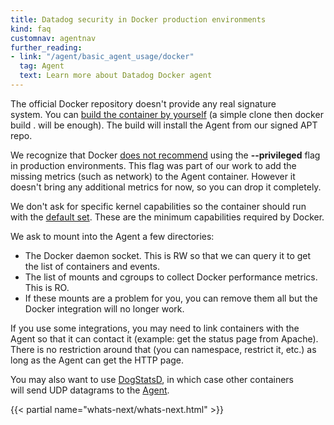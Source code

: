 ```yaml
---
title: Datadog security in Docker production environments
kind: faq
customnav: agentnav
further_reading:
- link: "/agent/basic_agent_usage/docker"
  tag: Agent
  text: Learn more about Datadog Docker agent
---
```


The official Docker repository doesn't provide any real signature system. You can [build the container by yourself](https://github.com/DataDog/docker-dd-agent) (a simple clone then docker build . will be enough). The build will install the Agent from our signed APT repo.

We recognize that Docker [does not recommend](http://blog.docker.com/tag/docker-1-2/) using the **--privileged** flag in production environments. This flag was part of our work to add the missing metrics (such as network) to the Agent container. However it doesn't bring any additional metrics for now, so you can drop it completely.

We don't ask for specific kernel capabilities so the container should run with the [default set](https://github.com/docker/docker/blob/v1.4.1/daemon/execdriver/native/template/default_template.go#L12). These are the minimum capabilities required by Docker.

We ask to mount into the Agent a few directories:

* The Docker daemon socket. This is RW so that we can query it to get the list of containers and events.
* The list of mounts and cgroups to collect Docker performance metrics. This is RO.
* If these mounts are a problem for you, you can remove them all but the Docker integration will no longer work.

If you use some integrations, you may need to link containers with the Agent so that it can contact it (example: get the status page from Apache). There is no restriction around that (you can namespace, restrict it, etc.) as long as the Agent can get the HTTP page.

You may also want to use [DogStatsD](/developers/dogstatsd), in which case other containers will send UDP datagrams to the [Agent](/agent/). 

{{< partial name="whats-next/whats-next.html" >}}